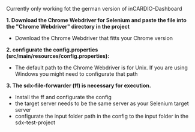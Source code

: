 Currently only working fot the german version of inCARDIO-Dashboard



**1. Download the Chrome Webdriver for Selenium and paste the file into the "Chrome Webdriver" directory in the project**
- Download the Chrome Webdriver that fitts your Chrome version


**2. configurate the config.properties (src/main/resources/config.properties):**
- The default path to the Chrome Webdriver is for Unix. If you are using Windows you might need to configurate that path 


**3. The sdx-file-forwarder (ff) is necessary for execution.**
- Install the ff and configurate the config
- the target server needs to be the same server as your Selenium target server 
- configurate the input folder path in the config to the input folder in the sdx-test-project


